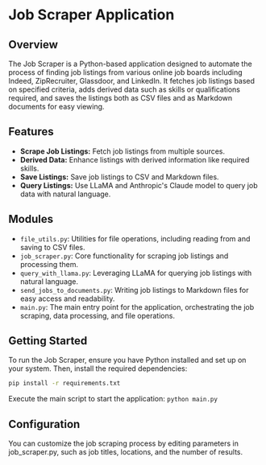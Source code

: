 # Job Scraper Application

## Overview
The Job Scraper is a Python-based application designed to automate the process of finding job listings from various online job boards including Indeed, ZipRecruiter, Glassdoor, and LinkedIn. It fetches job listings based on specified criteria, adds derived data such as skills or qualifications required, and saves the listings both as CSV files and as Markdown documents for easy viewing.

## Features
- **Scrape Job Listings:** Fetch job listings from multiple sources.
- **Derived Data:** Enhance listings with derived information like required skills.
- **Save Listings:** Save job listings to CSV and Markdown files.
- **Query Listings:** Use LLaMA and Anthropic's Claude model to query job data with natural language.

## Modules
- `file_utils.py`: Utilities for file operations, including reading from and saving to CSV files.
- `job_scraper.py`: Core functionality for scraping job listings and processing them.
- `query_with_llama.py`: Leveraging LLaMA for querying job listings with natural language.
- `send_jobs_to_documents.py`: Writing job listings to Markdown files for easy access and readability.
- `main.py`: The main entry point for the application, orchestrating the job scraping, data processing, and file operations.

## Getting Started
To run the Job Scraper, ensure you have Python installed and set up on your system. Then, install the required dependencies:

```bash
pip install -r requirements.txt
```

Execute the main script to start the application:
`python main.py`

## Configuration
You can customize the job scraping process by editing parameters in job_scraper.py, such as job titles, locations, and the number of results.

